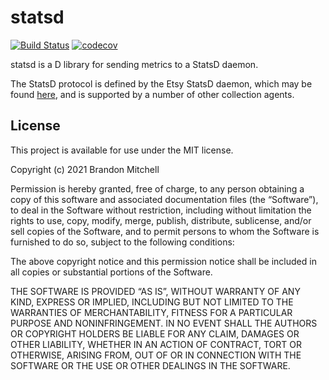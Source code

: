 # statsd

[![Build Status](https://travis-ci.com/bitbckt/statsd.svg?branch=master)](https://travis-ci.com/bitbckt/statsd)
[![codecov](https://codecov.io/gh/bitbckt/statsd/branch/master/graph/badge.svg?token=W1CUSL1E3N)](https://codecov.io/gh/bitbckt/statsd)

statsd is a D library for sending metrics to a StatsD daemon.

The StatsD protocol is defined by the Etsy StatsD daemon, which may be
found [here](https://github.com/etsy/statsd), and is supported by a
number of other collection agents.

## License

This project is available for use under the MIT license.

Copyright (c) 2021 Brandon Mitchell

Permission is hereby granted, free of charge, to any person obtaining
a copy of this software and associated documentation files (the
“Software”), to deal in the Software without restriction, including
without limitation the rights to use, copy, modify, merge, publish,
distribute, sublicense, and/or sell copies of the Software, and to
permit persons to whom the Software is furnished to do so, subject to
the following conditions:

The above copyright notice and this permission notice shall be
included in all copies or substantial portions of the Software.

THE SOFTWARE IS PROVIDED “AS IS”, WITHOUT WARRANTY OF ANY KIND,
EXPRESS OR IMPLIED, INCLUDING BUT NOT LIMITED TO THE WARRANTIES OF
MERCHANTABILITY, FITNESS FOR A PARTICULAR PURPOSE AND
NONINFRINGEMENT. IN NO EVENT SHALL THE AUTHORS OR COPYRIGHT HOLDERS BE
LIABLE FOR ANY CLAIM, DAMAGES OR OTHER LIABILITY, WHETHER IN AN ACTION
OF CONTRACT, TORT OR OTHERWISE, ARISING FROM, OUT OF OR IN CONNECTION
WITH THE SOFTWARE OR THE USE OR OTHER DEALINGS IN THE SOFTWARE.
